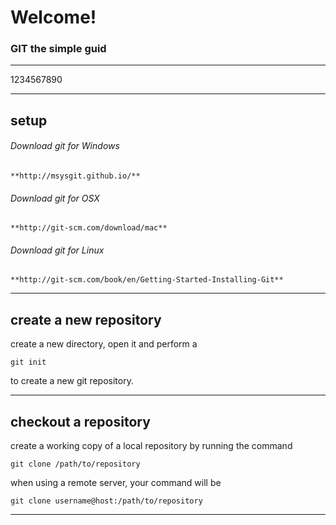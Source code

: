 # Welcome!

### GIT the simple guid

---

1234567890

---

## setup

###### Download git for Windows

    **http://msysgit.github.io/**

###### Download git for OSX

    **http://git-scm.com/download/mac**

###### Download git for Linux

    **http://git-scm.com/book/en/Getting-Started-Installing-Git**

---

## create a new repository

create a new directory, open it and perform a

    git init

to create a new git repository. 

---

## checkout a repository

create a working copy of a local repository by running the command

    git clone /path/to/repository

when using a remote server, your command will be

    git clone username@host:/path/to/repository

---

